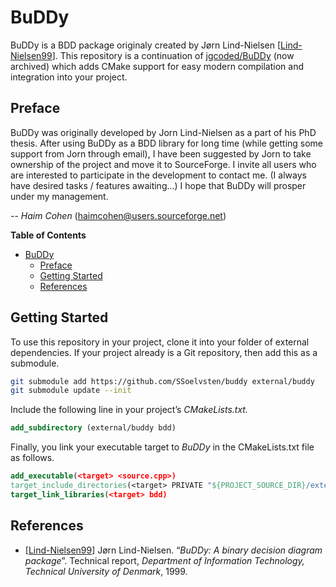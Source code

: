 # BuDDy

BuDDy is a BDD package originaly created by Jørn Lind-Nielsen
[[Lind-Nielsen99](#references)]. This repository is a continuation of
[jgcoded/BuDDy](https://github.com/jgcoded/BuDDy) (now archived) which adds
CMake support for easy modern compilation and integration into your project.

## Preface

BuDDy was originally developed by Jorn Lind-Nielsen as a part of his PhD thesis.
After using BuDDy as a BDD library for long time (while getting some support
from Jorn through email), I have been suggested by Jorn to take ownership of the
project and move it to SourceForge. I invite all users who are interested to
participate in the development to contact me. (I always have desired tasks /
features awaiting...) I hope that BuDDy will prosper under my management.

-- _Haim Cohen_ (haimcohen@users.sourceforge.net)

<!-- markdown-toc start - Don't edit this section. Run M-x markdown-toc-refresh-toc -->
**Table of Contents**

- [BuDDy](#buddy)
    - [Preface](#preface)
    - [Getting Started](#getting-started)
    - [References](#references)

<!-- markdown-toc end -->

## Getting Started

To use this repository in your project, clone it into your folder of external
dependencies. If your project already is a Git repository, then add this as
a submodule.

```bash
git submodule add https://github.com/SSoelvsten/buddy external/buddy
git submodule update --init
```

Include the following line in your project’s _CMakeLists.txt._

```cmake
add_subdirectory (external/buddy bdd)
```

Finally, you link your executable target to _BuDDy_ in the CMakeLists.txt file as follows.

```cmake
add_executable(<target> <source.cpp>)
target_include_directories(<target> PRIVATE "${PROJECT_SOURCE_DIR}/external/buddy/src"))
target_link_libraries(<target> bdd)
```

## References

- [[Lind-Nielsen99](http://www.itu.dk/research/buddy/)]
  Jørn Lind-Nielsen. “_BuDDy: A binary decision diagram package_”. Technical
  report, _Department of Information Technology, Technical University of
  Denmark_, 1999.
